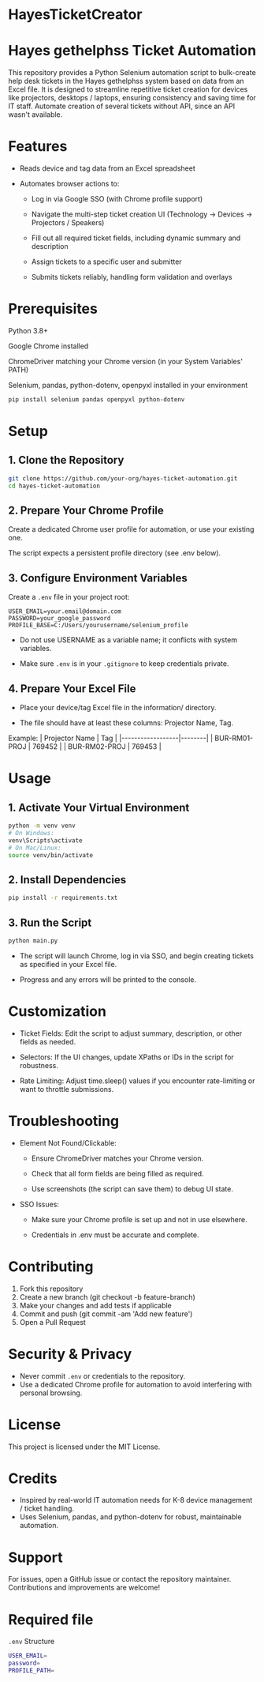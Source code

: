 # HayesTicketCreator

# Hayes gethelphss Ticket Automation

This repository provides a Python Selenium automation script to bulk-create help desk tickets in the Hayes gethelphss system based on data from an Excel file. It is designed to streamline repetitive ticket creation for devices like projectors, desktops / laptops, ensuring consistency and saving time for IT staff. Automate creation of several tickets without API, since an API wasn't available.

# Features

- Reads device and tag data from an Excel spreadsheet

- Automates browser actions to:

  - Log in via Google SSO (with Chrome profile support)

  - Navigate the multi-step ticket creation UI (Technology → Devices → Projectors / Speakers)

  - Fill out all required ticket fields, including dynamic summary and description

  - Assign tickets to a specific user and submitter

  - Submits tickets reliably, handling form validation and overlays

# Prerequisites

Python 3.8+

Google Chrome installed

ChromeDriver matching your Chrome version (in your System Variables' PATH)

Selenium, pandas, python-dotenv, openpyxl installed in your environment

```bash
pip install selenium pandas openpyxl python-dotenv
```

# Setup

## 1. Clone the Repository

```bash
git clone https://github.com/your-org/hayes-ticket-automation.git
cd hayes-ticket-automation
```

## 2. Prepare Your Chrome Profile

Create a dedicated Chrome user profile for automation, or use your existing one.

The script expects a persistent profile directory (see .env below).

## 3. Configure Environment Variables

Create a `.env` file in your project root:

```plaintext
USER_EMAIL=your.email@domain.com
PASSWORD=your_google_password
PROFILE_BASE=C:/Users/yourusername/selenium_profile

```

- Do not use USERNAME as a variable name; it conflicts with system variables.

- Make sure `.env` is in your `.gitignore` to keep credentials private.

## 4. Prepare Your Excel File

- Place your device/tag Excel file in the information/ directory.

- The file should have at least these columns: Projector Name, Tag.

Example:
| Projector Name | Tag |
|------------------|--------|
| BUR-RM01-PROJ | 769452 |
| BUR-RM02-PROJ | 769453 |

# Usage

## 1. Activate Your Virtual Environment

```bash
python -m venv venv
# On Windows:
venv\Scripts\activate
# On Mac/Linux:
source venv/bin/activate
```

## 2. Install Dependencies

```bash
pip install -r requirements.txt
```

## 3. Run the Script

```bash
python main.py
```

- The script will launch Chrome, log in via SSO, and begin creating tickets as specified in your Excel file.

- Progress and any errors will be printed to the console.

# Customization

- Ticket Fields:
  Edit the script to adjust summary, description, or other fields as needed.

- Selectors:
  If the UI changes, update XPaths or IDs in the script for robustness.

- Rate Limiting:
  Adjust time.sleep() values if you encounter rate-limiting or want to throttle submissions.

# Troubleshooting

- Element Not Found/Clickable:

  - Ensure ChromeDriver matches your Chrome version.

  - Check that all form fields are being filled as required.

  - Use screenshots (the script can save them) to debug UI state.

- SSO Issues:

  - Make sure your Chrome profile is set up and not in use elsewhere.

  - Credentials in .env must be accurate and complete.

# Contributing

1. Fork this repository
2. Create a new branch (git checkout -b feature-branch)
3. Make your changes and add tests if applicable
4. Commit and push (git commit -am 'Add new feature')
5. Open a Pull Request

# Security & Privacy

- Never commit `.env` or credentials to the repository.
- Use a dedicated Chrome profile for automation to avoid interfering with personal browsing.

# License

This project is licensed under the MIT License.

# Credits

- Inspired by real-world IT automation needs for K-8 device management / ticket handling.
- Uses Selenium, pandas, and python-dotenv for robust, maintainable automation.

# Support

For issues, open a GitHub issue or contact the repository maintainer. Contributions and improvements are welcome!

# Required file

`.env` Structure

```bash
USER_EMAIL=
password=
PROFILE_PATH=
```
